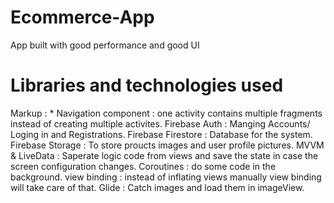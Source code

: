 # Ecommerce-App
App built with good performance and good UI

# Libraries and technologies used

 Markup : * Navigation component : one activity contains multiple fragments instead of creating multiple activites.
Firebase Auth : Manging Accounts/ Loging in and Registrations.
Firebase Firestore : Database for the system.
Firebase Storage : To store proucts images and user profile pictures.
MVVM & LiveData : Saperate logic code from views and save the state in case the screen configuration changes.
Coroutines : do some code in the background.
view binding : instead of inflating views manually view binding will take care of that.
Glide : Catch images and load them in imageView.
